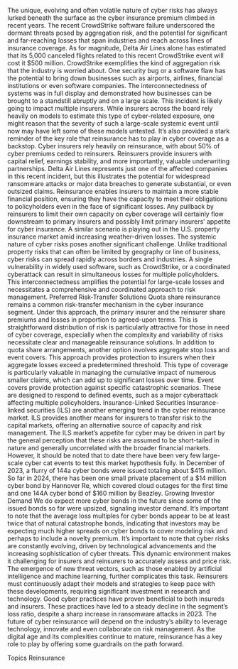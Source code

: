 The unique, evolving and often volatile nature of cyber risks has always lurked beneath the surface as the cyber insurance premium climbed in recent years.
The recent CrowdStrike software failure underscored the dormant threats posed by aggregation risk, and the potential for significant and far-reaching losses that span industries and reach across lines of insurance coverage. As for magnitude, Delta Air Lines alone has estimated that its 5,000 canceled flights related to this recent CrowdStrike event will cost it $500 million.
CrowdStrike exemplifies the kind of aggregation risk that the industry is worried about. One security bug or a software flaw has the potential to bring down businesses such as airports, airlines, financial institutions or even software companies. The interconnectedness of systems was in full display and demonstrated how businesses can be brought to a standstill abruptly and on a large scale. This incident is likely going to impact multiple insurers.
While insurers across the board rely heavily on models to estimate this type of cyber-related exposure, one might reason that the severity of such a large-scale systemic event until now may have left some of these models untested. It’s also provided a stark reminder of the key role that reinsurance has to play in cyber coverage as a backstop.
Cyber insurers rely heavily on reinsurance, with about 50% of cyber premiums ceded to reinsurers. Reinsurers provide insurers with capital relief, earnings stability, and more importantly, valuable underwriting partnerships.
Delta Air Lines represents just one of the affected companies in this recent incident, but this illustrates the potential for widespread ransomware attacks or major data breaches to generate substantial, or even outsized claims. Reinsurance enables insurers to maintain a more stable financial position, ensuring they have the capacity to meet their obligations to policyholders even in the face of significant losses.
Any pullback by reinsurers to limit their own capacity on cyber coverage will certainly flow downstream to primary insurers and possibly limit primary insurers’ appetite for cyber insurance. A similar scenario is playing out in the U.S. property insurance market amid increasing weather-driven losses.
The systemic nature of cyber risks poses another significant challenge. Unlike traditional property risks that can often be limited by geography or line of business, cyber risks can spread rapidly across borders and industries. A single vulnerability in widely used software, such as CrowdStrike, or a coordinated cyberattack can result in simultaneous losses for multiple policyholders. This interconnectedness amplifies the potential for large-scale losses and necessitates a comprehensive and coordinated approach to risk management.
Preferred Risk-Transfer Solutions
Quota share reinsurance remains a common risk-transfer mechanism in the cyber insurance segment. Under this approach, the primary insurer and the reinsurer share premiums and losses in proportion to agreed-upon terms. This is straightforward distribution of risk is particularly attractive for those in need of cyber coverage, especially when the complexity and variability of risks necessitate clear and manageable reinsurance solutions.
In addition to quota share arrangements, another option involves aggregate stop loss and event covers. This approach provides protection to insurers when their aggregate losses exceed a predetermined threshold. This type of coverage is particularly valuable in managing the cumulative impact of numerous smaller claims, which can add up to significant losses over time.
Event covers provide protection against specific catastrophic scenarios. These are designed to respond to defined events, such as a major cyberattack affecting multiple policyholders.
Insurance-Linked Securities
Insurance-linked securities (ILS) are another emerging trend in the cyber reinsurance market. ILS provides another means for insurers to transfer risk to the capital markets, offering an alternative source of capacity and risk management.
The ILS market’s appetite for cyber may be driven in part by the general perception that these risks are assumed to be short-tailed in nature and generally uncorrelated with the broader financial markets. However, it should be noted that to date there have been very few large-scale cyber cat events to test this market hypothesis fully.
In December of 2023, a flurry of 144a cyber bonds were issued totaling about $415 million. So far in 2024, there has been one small private placement of a $14 million cyber bond by Hannover Re, which covered cloud outages for the first time and one 144A cyber bond of $160 million by Beazley.
Growing Investor Demand
We do expect more cyber bonds in the future since some of the issued bonds so far were upsized, signaling investor demand. It’s important to note that the average loss multiples for cyber bonds appear to be at least twice that of natural catastrophe bonds, indicating that investors may be expecting much higher spreads on cyber bonds to cover modeling risk and perhaps to include a novelty premium.
It’s important to note that cyber risks are constantly evolving, driven by technological advancements and the increasing sophistication of cyber threats. This dynamic environment makes it challenging for insurers and reinsurers to accurately assess and price risk. The emergence of new threat vectors, such as those enabled by artificial intelligence and machine learning, further complicates this task. Reinsurers must continuously adapt their models and strategies to keep pace with these developments, requiring significant investment in research and technology.
Good cyber practices have proven beneficial to both insureds and insurers. These practices have led to a steady decline in the segment’s loss ratio, despite a sharp increase in ransomware attacks in 2023. The future of cyber reinsurance will depend on the industry’s ability to leverage technology, innovate and even collaborate on risk management. As the digital age and its complexities continue to mature, reinsurance has a key role to play by offering some guardrails on the path forward.

Topics
Reinsurance

